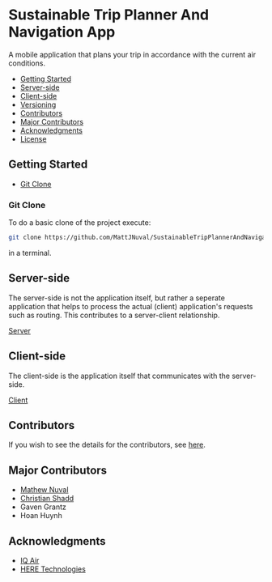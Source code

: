 # Sustainable Trip Planner And Navigation App
A mobile application that plans your trip in accordance with the current air conditions.
* [Getting Started](#Getting-Started)
* [Server-side](#Server-side)
* [Client-side](#Client-side)
* [Versioning](#Versioning)
* [Contributors](#Contributors)
* [Major Contributors](#Major-Contributors)
* [Acknowledgments](#Acknowledgments)
* [License](LICENSE)

## Getting Started
* [Git Clone](#Git-Clone)

### Git Clone
To do a basic clone of the project execute:
```bash
git clone https://github.com/MattJNuval/SustainableTripPlannerAndNavigationApp.git
```
in a terminal.

## Server-side
The server-side is not the application itself, but rather a seperate application that helps to process the actual (client) application's requests such as routing. This contributes to a server-client relationship.

[Server](ServerSide)

## Client-side
The client-side is the application itself that communicates with the server-side.

[Client](SustainabilityApp)

## Contributors
If you wish to see the details for the contributors, see [here](https://github.com/MattJNuval/SustainableTripPlannerAndNavigationApp/graphs/contributors).

## Major Contributors

* [Mathew Nuval](https://github.com/MattJNuval)
* [Christian Shadd](https://github.com/cshadd)
* Gaven Grantz
* Hoan Huynh

## Acknowledgments
* [IQ Air](https://www.iqair.com/)
* [HERE Technologies](https://www.here.com/)
